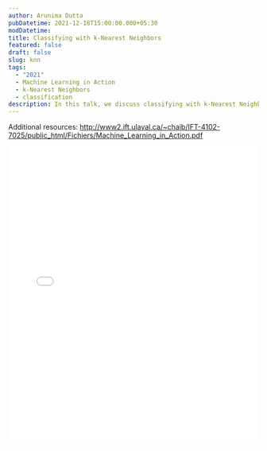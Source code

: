 ```yaml
---
author: Arunima Dutta
pubDatetime: 2021-12-18T15:00:00.000+05:30
modDatetime:
title: Classifying with k-Nearest Neighbors
featured: false
draft: false
slug: knn
tags:
  - "2021"
  - Machine Learning in Action
  - k-Nearest Neighbors
  - classification
description: In this talk, we discuss classifying with k-Nearest Neighbors.
---
```


Additional resources:
http://www2.ift.ulaval.ca/~chaib/IFT-4102-7025/public_html/Fichiers/Machine_Learning_in_Action.pdf

<embed src="/labtalks/assets/slides/2021-12-18--Arunima--KNN.pdf" type="application/pdf" width="100%" height="600px">
